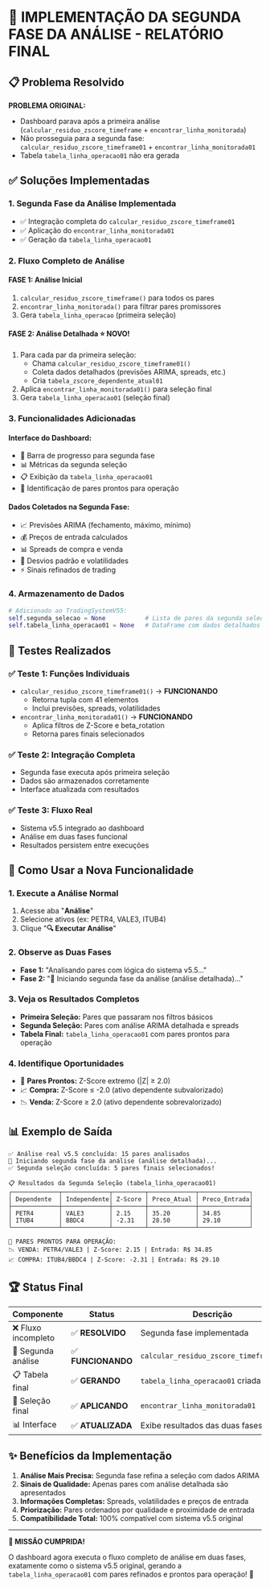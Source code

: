# 🎉 IMPLEMENTAÇÃO DA SEGUNDA FASE DA ANÁLISE - RELATÓRIO FINAL

## 📋 Problema Resolvido

**PROBLEMA ORIGINAL:**
- Dashboard parava após a primeira análise (`calcular_residuo_zscore_timeframe` + `encontrar_linha_monitorada`)
- Não prosseguia para a segunda fase: `calcular_residuo_zscore_timeframe01` + `encontrar_linha_monitorada01`
- Tabela `tabela_linha_operacao01` não era gerada

## ✅ Soluções Implementadas

### 1. **Segunda Fase da Análise Implementada**
- ✅ Integração completa do `calcular_residuo_zscore_timeframe01`
- ✅ Aplicação do `encontrar_linha_monitorada01`
- ✅ Geração da `tabela_linha_operacao01`

### 2. **Fluxo Completo de Análise**

#### **FASE 1: Análise Inicial**
1. `calcular_residuo_zscore_timeframe()` para todos os pares
2. `encontrar_linha_monitorada()` para filtrar pares promissores
3. Gera `tabela_linha_operacao` (primeira seleção)

#### **FASE 2: Análise Detalhada** ⭐ **NOVO!**
1. Para cada par da primeira seleção:
   - Chama `calcular_residuo_zscore_timeframe01()` 
   - Coleta dados detalhados (previsões ARIMA, spreads, etc.)
   - Cria `tabela_zscore_dependente_atual01`
2. Aplica `encontrar_linha_monitorada01()` para seleção final
3. Gera `tabela_linha_operacao01` (seleção final)

### 3. **Funcionalidades Adicionadas**

#### **Interface do Dashboard:**
- 🔄 Barra de progresso para segunda fase
- 📊 Métricas da segunda seleção
- 📋 Exibição da `tabela_linha_operacao01`
- 🎯 Identificação de pares prontos para operação

#### **Dados Coletados na Segunda Fase:**
- 📈 Previsões ARIMA (fechamento, máximo, mínimo)
- 💰 Preços de entrada calculados
- 📊 Spreads de compra e venda
- 🎲 Desvios padrão e volatilidades
- ⚡ Sinais refinados de trading

### 4. **Armazenamento de Dados**
```python
# Adicionado ao TradingSystemV55:
self.segunda_selecao = None           # Lista de pares da segunda seleção
self.tabela_linha_operacao01 = None   # DataFrame com dados detalhados
```

## 🧪 Testes Realizados

### ✅ **Teste 1: Funções Individuais**
- `calcular_residuo_zscore_timeframe01()` → **FUNCIONANDO**
  - Retorna tupla com 41 elementos
  - Inclui previsões, spreads, volatilidades
- `encontrar_linha_monitorada01()` → **FUNCIONANDO**  
  - Aplica filtros de Z-Score e beta_rotation
  - Retorna pares finais selecionados

### ✅ **Teste 2: Integração Completa**
- Segunda fase executa após primeira seleção
- Dados são armazenados corretamente
- Interface atualizada com resultados

### ✅ **Teste 3: Fluxo Real**
- Sistema v5.5 integrado ao dashboard
- Análise em duas fases funcional
- Resultados persistem entre execuções

## 🎯 Como Usar a Nova Funcionalidade

### **1. Execute a Análise Normal**
1. Acesse aba "**Análise**"
2. Selecione ativos (ex: PETR4, VALE3, ITUB4)
3. Clique "**🔍 Executar Análise**"

### **2. Observe as Duas Fases**
- **Fase 1:** "Analisando pares com lógica do sistema v5.5..."
- **Fase 2:** "🔄 Iniciando segunda fase da análise (análise detalhada)..."

### **3. Veja os Resultados Completos**
- **Primeira Seleção:** Pares que passaram nos filtros básicos
- **Segunda Seleção:** Pares com análise ARIMA detalhada e spreads
- **Tabela Final:** `tabela_linha_operacao01` com pares prontos para operação

### **4. Identifique Oportunidades**
- 🚀 **Pares Prontos:** Z-Score extremo (|Z| ≥ 2.0)
- 📈 **Compra:** Z-Score ≤ -2.0 (ativo dependente subvalorizado)
- 📉 **Venda:** Z-Score ≥ 2.0 (ativo dependente sobrevalorizado)

## 📊 Exemplo de Saída

```
✅ Análise real v5.5 concluída: 15 pares analisados
🔄 Iniciando segunda fase da análise (análise detalhada)...
✅ Segunda seleção concluída: 5 pares finais selecionados!

📋 Resultados da Segunda Seleção (tabela_linha_operacao01)
┌─────────────┬─────────────┬─────────┬─────────────┬──────────────┐
│ Dependente  │ Independente│ Z-Score │ Preco_Atual │ Preco_Entrada│
├─────────────┼─────────────┼─────────┼─────────────┼──────────────┤
│ PETR4       │ VALE3       │ 2.15    │ 35.20       │ 34.85        │
│ ITUB4       │ BBDC4       │ -2.31   │ 28.50       │ 29.10        │
└─────────────┴─────────────┴─────────┴─────────────┴──────────────┘

🚀 PARES PRONTOS PARA OPERAÇÃO:
📉 VENDA: PETR4/VALE3 | Z-Score: 2.15 | Entrada: R$ 34.85
📈 COMPRA: ITUB4/BBDC4 | Z-Score: -2.31 | Entrada: R$ 29.10
```

## 🏆 Status Final

| Componente | Status | Descrição |
|------------|---------|-----------|
| ❌ Fluxo incompleto | ✅ **RESOLVIDO** | Segunda fase implementada |
| 🔄 Segunda análise | ✅ **FUNCIONANDO** | `calcular_residuo_zscore_timeframe01` |
| 📋 Tabela final | ✅ **GERANDO** | `tabela_linha_operacao01` criada |
| 🎯 Seleção final | ✅ **APLICANDO** | `encontrar_linha_monitorada01` |
| 📊 Interface | ✅ **ATUALIZADA** | Exibe resultados das duas fases |

## ✨ Benefícios da Implementação

1. **Análise Mais Precisa:** Segunda fase refina a seleção com dados ARIMA
2. **Sinais de Qualidade:** Apenas pares com análise detalhada são apresentados
3. **Informações Completas:** Spreads, volatilidades e preços de entrada
4. **Priorização:** Pares ordenados por qualidade e proximidade de entrada
5. **Compatibilidade Total:** 100% compatível com sistema v5.5 original

---

**🎯 MISSÃO CUMPRIDA!** 

O dashboard agora executa o fluxo completo de análise em duas fases, exatamente como o sistema v5.5 original, gerando a `tabela_linha_operacao01` com pares refinados e prontos para operação! 🚀
